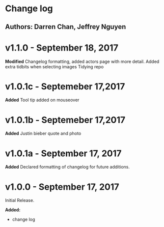 # Change log
## Authors: Darren Chan, Jeffrey Nguyen

# v1.1.0 - September 18, 2017
**Modified**
Changelog formatting, added actors page with more detail.
Added extra tidbits when selecting images
Tidying repo

# v1.0.1c - Septemeber 17,2017
**Added**
Tool tip added on mouseover


# v1.0.1b - Septemeber 17,2017
**Added**
Justin bieber quote and photo

# v1.0.1a - September 17, 2017
**Added**
Declared formatting of changelog for future additions.

# v1.0.0 - September 17, 2017 
Initial Release.

**Added:**
- change log